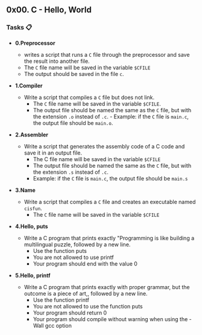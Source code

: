 ## 0x00. C - Hello, World 


### Tasks 📋

- **0.Preprocessor**
    - writes a script that runs a `C` file through the preprocessor and save the result into another file.
    - The `C` file name will be saved in the variable `$CFILE`
    - The output should be saved in the file `c`.


- **1.Compiler**
     - Write a script that compiles a `C` file but does not link.
       - The `C` file name will be saved in the variable `$CFILE`.
       - The output file should be named the same as the `C` file, but with the extension `.o` instead of `.c`.
               - Example: if the `C` file is `main.c`, the output file should be `main.o`. 


- **2.Assembler**
    - Write a script that generates the assembly code of a C code and save it in an output file.
      - The C file name will be saved in the variable `$CFILE`
      - The output file should be named the same as the `C` file, but with the extension `.s` instead of `.c`.
       - Example: if the `C` file is `main.c`, the output file should be `main.s`


- **3.Name**
   - Write a script that compiles a `C` file and creates an executable named `cisfun`.
     - The `C` file name will be saved in the variable `$CFILE`


- **4.Hello, puts**
    - Write a C program that prints exactly "Programming is like building a multilingual puzzle, followed by a new line.
      - Use the function puts
      - You are not allowed to use printf
      - Your program should end with the value 0


- **5.Hello, printf**
    - Write a C program that prints exactly with proper grammar, but the outcome is a piece of art,, followed by a new line.
      - Use the function printf
      - You are not allowed to use the function puts
      - Your program should return 0
      - Your program should compile without warning when using the -Wall gcc option
